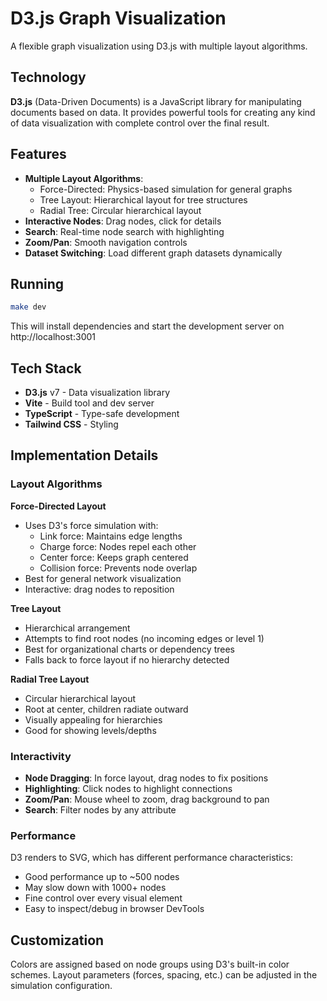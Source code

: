 # D3.js Graph Visualization

A flexible graph visualization using D3.js with multiple layout algorithms.

## Technology

**D3.js** (Data-Driven Documents) is a JavaScript library for manipulating documents based on data. It provides powerful tools for creating any kind of data visualization with complete control over the final result.

## Features

- **Multiple Layout Algorithms**:
  - Force-Directed: Physics-based simulation for general graphs
  - Tree Layout: Hierarchical layout for tree structures
  - Radial Tree: Circular hierarchical layout
- **Interactive Nodes**: Drag nodes, click for details
- **Search**: Real-time node search with highlighting
- **Zoom/Pan**: Smooth navigation controls
- **Dataset Switching**: Load different graph datasets dynamically

## Running

```bash
make dev
```

This will install dependencies and start the development server on http://localhost:3001

## Tech Stack

- **D3.js** v7 - Data visualization library
- **Vite** - Build tool and dev server
- **TypeScript** - Type-safe development
- **Tailwind CSS** - Styling

## Implementation Details

### Layout Algorithms

**Force-Directed Layout**
- Uses D3's force simulation with:
  - Link force: Maintains edge lengths
  - Charge force: Nodes repel each other
  - Center force: Keeps graph centered
  - Collision force: Prevents node overlap
- Best for general network visualization
- Interactive: drag nodes to reposition

**Tree Layout**
- Hierarchical arrangement
- Attempts to find root nodes (no incoming edges or level 1)
- Best for organizational charts or dependency trees
- Falls back to force layout if no hierarchy detected

**Radial Tree Layout**
- Circular hierarchical layout
- Root at center, children radiate outward
- Visually appealing for hierarchies
- Good for showing levels/depths

### Interactivity

- **Node Dragging**: In force layout, drag nodes to fix positions
- **Highlighting**: Click nodes to highlight connections
- **Zoom/Pan**: Mouse wheel to zoom, drag background to pan
- **Search**: Filter nodes by any attribute

### Performance

D3 renders to SVG, which has different performance characteristics:
- Good performance up to ~500 nodes
- May slow down with 1000+ nodes
- Fine control over every visual element
- Easy to inspect/debug in browser DevTools

## Customization

Colors are assigned based on node groups using D3's built-in color schemes. Layout parameters (forces, spacing, etc.) can be adjusted in the simulation configuration.
